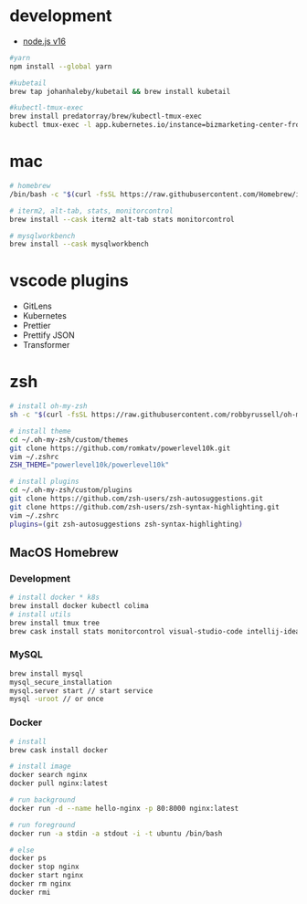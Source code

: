 # development
- [node.js v16](https://nodejs.org/en/blog/release/v16.20.1)
```bash
#yarn
npm install --global yarn

#kubetail
brew tap johanhaleby/kubetail && brew install kubetail

#kubectl-tmux-exec
brew install predatorray/brew/kubectl-tmux-exec
kubectl tmux-exec -l app.kubernetes.io/instance=bizmarketing-center-front-real /bin/bash
```

# mac
```bash
# homebrew
/bin/bash -c "$(curl -fsSL https://raw.githubusercontent.com/Homebrew/install/HEAD/install.sh)"

# iterm2, alt-tab, stats, monitorcontrol
brew install --cask iterm2 alt-tab stats monitorcontrol

# mysqlworkbench
brew install --cask mysqlworkbench
```

# vscode plugins
- GitLens
- Kubernetes
- Prettier
- Prettify JSON
- Transformer

# zsh
```bash
# install oh-my-zsh
sh -c "$(curl -fsSL https://raw.githubusercontent.com/robbyrussell/oh-my-zsh/master/tools/install.sh)"

# install theme
cd ~/.oh-my-zsh/custom/themes
git clone https://github.com/romkatv/powerlevel10k.git
vim ~/.zshrc
ZSH_THEME="powerlevel10k/powerlevel10k"

# install plugins
cd ~/.oh-my-zsh/custom/plugins
git clone https://github.com/zsh-users/zsh-autosuggestions.git
git clone https://github.com/zsh-users/zsh-syntax-highlighting.git
vim ~/.zshrc
plugins=(git zsh-autosuggestions zsh-syntax-highlighting)
```


## MacOS Homebrew

### Development
``` bash
# install docker * k8s
brew install docker kubectl colima
# install utils
brew install tmux tree
brew cask install stats monitorcontrol visual-studio-code intellij-idea iterm2 mysqlworkbench postman sourcetree homebrew/cask-fonts/font-d2coding
```

### MySQL

```bash
brew install mysql
mysql_secure_installation
mysql.server start // start service
mysql -uroot // or once
```

### Docker

```bash
# install
brew cask install docker

# install image
docker search nginx
docker pull nginx:latest

# run background
docker run -d --name hello-nginx -p 80:8000 nginx:latest

# run foreground
docker run -a stdin -a stdout -i -t ubuntu /bin/bash

# else
docker ps
docker stop nginx
docker start nginx
docker rm nginx
docker rmi
```
